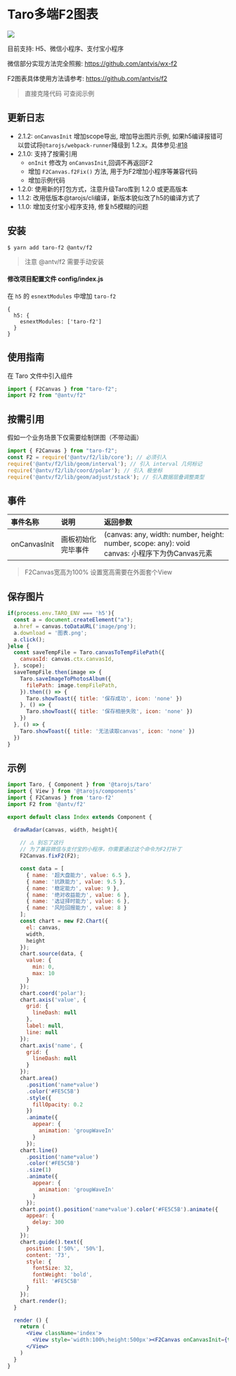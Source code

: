 # Taro多端F2图表

[![](https://img.shields.io/npm/v/taro-f2.svg?style=flat-square)](https://www.npmjs.com/package/taro-f2)

目前支持: H5、微信小程序、支付宝小程序

微信部分实现方法完全照搬: https://github.com/antvis/wx-f2

F2图表具体使用方法请参考: https://github.com/antvis/f2

> 直接克隆代码 可查阅示例

##  更新日志
* 2.1.2: `onCanvasInit` 增加scope导出, 增加导出图片示例, 如果h5编译报错可以尝试将`@tarojs/webpack-runner`降级到 1.2.x。具体参见:[#18](https://github.com/xioxin/taro-f2/issues/18)
* 2.1.0: 支持了按需引用
  - `onInit` 修改为 `onCanvasInit`,回调不再返回F2
  - 增加 `F2Canvas.f2Fix()` 方法, 用于为F2增加小程序等兼容代码
  - 增加示例代码
* 1.2.0: 使用新的打包方式，注意升级Taro库到 1.2.0 或更高版本
* 1.1.2: 改用低版本@tarojs/cli编译，新版本貌似改了h5的编译方式了
* 1.1.0: 增加支付宝小程序支持, 修复h5模糊的问题


## 安装

```
$ yarn add taro-f2 @antv/f2
```
> 注意 @antv/f2 需要手动安装

#### 修改项目配置文件 config/index.js
在 `h5` 的 `esnextModules` 中增加 `taro-f2`
```
{
  h5: {
    esnextModules: ['taro-f2']
  }
}
```


## 使用指南

在 Taro 文件中引入组件
```jsx harmony
import { F2Canvas } from "taro-f2";
import F2 from "@antv/f2"
```


## 按需引用
假如一个业务场景下仅需要绘制饼图（不带动画）
```jsx harmony
import { F2Canvas } from "taro-f2";
const F2 = require('@antv/f2/lib/core'); // 必须引入
require('@antv/f2/lib/geom/interval'); // 引入 interval 几何标记
require('@antv/f2/lib/coord/polar'); // 引入 极坐标
require('@antv/f2/lib/geom/adjust/stack'); // 引入数据层叠调整类型
```


## 事件

| 事件名称 | 说明 | 返回参数 |
|:---|:---|:---|
| onCanvasInit | 画板初始化完毕事件 | (canvas: any, width: number, height: number, scope: any): void <br> canvas: 小程序下为伪Canvas元素 |


> F2Canvas宽高为100% 设置宽高需要在外面套个View


## 保存图片
```jsx harmony
if(process.env.TARO_ENV === 'h5'){
  const a = document.createElement("a");
  a.href = canvas.toDataURL('image/png');
  a.download = '图表.png';
  a.click();
}else {
  const saveTempFile = Taro.canvasToTempFilePath({
    canvasId: canvas.ctx.canvasId,
  }, scope);
  saveTempFile.then(image => {
    Taro.saveImageToPhotosAlbum({
      filePath: image.tempFilePath,
    }).then(() => {
      Taro.showToast({ title: '保存成功', icon: 'none' })
    }, () => {
      Taro.showToast({ title: '保存相册失败', icon: 'none' })
    })
  }, () => {
    Taro.showToast({ title: '无法读取canvas', icon: 'none' })
  })
}
```


## 示例

```jsx harmony
import Taro, { Component } from '@tarojs/taro'
import { View } from '@tarojs/components'
import { F2Canvas } from 'taro-f2'
import F2 from '@antv/f2'

export default class Index extends Component {

  drawRadar(canvas, width, height){
    
    // ⚠️ 别忘了这行
    // 为了兼容微信与支付宝的小程序，你需要通过这个命令为F2打补丁
    F2Canvas.fixF2(F2);

    const data = [
      { name: '超大盘能力', value: 6.5 },
      { name: '抗跌能力', value: 9.5 },
      { name: '稳定能力', value: 9 },
      { name: '绝对收益能力', value: 6 },
      { name: '选证择时能力', value: 6 },
      { name: '风险回报能力', value: 8 }
    ];
    const chart = new F2.Chart({
      el: canvas,
      width,
      height
    });
    chart.source(data, {
      value: {
        min: 0,
        max: 10
      }
    });
    chart.coord('polar');
    chart.axis('value', {
      grid: {
        lineDash: null
      },
      label: null,
      line: null
    });
    chart.axis('name', {
      grid: {
        lineDash: null
      }
    });
    chart.area()
      .position('name*value')
      .color('#FE5C5B')
      .style({
        fillOpacity: 0.2
      })
      .animate({
        appear: {
          animation: 'groupWaveIn'
        }
      });
    chart.line()
      .position('name*value')
      .color('#FE5C5B')
      .size(1)
      .animate({
        appear: {
          animation: 'groupWaveIn'
        }
      });
    chart.point().position('name*value').color('#FE5C5B').animate({
      appear: {
        delay: 300
      }
    });
    chart.guide().text({
      position: ['50%', '50%'],
      content: '73',
      style: {
        fontSize: 32,
        fontWeight: 'bold',
        fill: '#FE5C5B'
      }
    });
    chart.render();
  }

  render () {
    return (
      <View className='index'>
        <View style='width:100%;height:500px'><F2Canvas onCanvasInit={this.drawRadar.bind(this)}></F2Canvas></View>
      </View>
    )
  }
}
```



